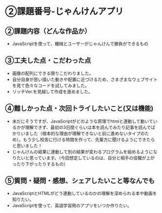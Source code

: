 # ②課題番号-じゃんけんアプリ

## ②課題内容（どんな作品か）

- JavaScriptを使って、機械とユーザーがじゃんけんで勝負ができるもの

## ③工夫した点・こだわった点

- 画像の配列にできる限りこだわりました。
- 自分自身が思い描いた動きや配置に近づけるため、さまざまなウェブサイトを見て色々なコードを試してみました。
- リッチVer.を見越して作成を進めました。

## ④難しかった点・次回トライしたいこと(又は機能)

- 未だにそうですが、JavaScriptがどのような原理でhtmlと連動して動いているかが理解できず、最初の3日間ぐらいは本を読んでみたり記事を読んでばかりいました（根本的な理由が理解できないと前に進めないタイプのため）。もう少し校舎に行ける時間を作って、先輩方に聞けるようにできたらと思いました！
- じゃんけんの結果に連動して別の結果が変わるプログラムを組めるようになりたいと思っています。（今回想定しているのは、自分と相手の役職が上がったり下がったりするもの）

## ⑤質問・疑問・感想、シェアしたいこと等なんでも
- JavaScriptとHTMLがどう連動しているのかの理解を深められる本や動画を知りたい。
- JavaScriptを使って、英語学習用のアプリをいつか作りたい。
